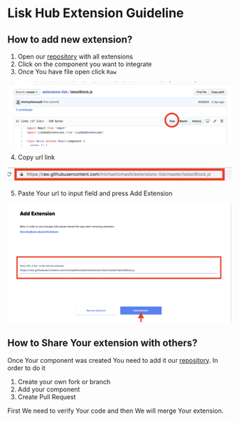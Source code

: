 # Lisk Hub Extension Guideline

## How to add new extension?

1. Open our [repository](https://github.com/michaeltomasik/extensions-lisk) with all extensions
2. Click on the component you want to integrate
3. Once You have file open click `Raw`

![Alt text](./assets/add_extension_raw.png?raw=true "Lisk voting protocol")

4. Copy url link

![Alt text](./assets/add_extension_link.png?raw=true "Lisk voting protocol")

5. Paste Your url to input field and press Add Extension

![Alt text](./assets/add_extension_page.png?raw=true "Lisk voting protocol")

## How to Share Your extension with others?
Once Your component was created You need to add it our [repository](https://github.com/michaeltomasik/extensions-lisk). In order to do it 
1. Create your own fork or branch
2. Add your component
3. Create Pull Request

First We need to verify Your code and then We will merge Your extension.


